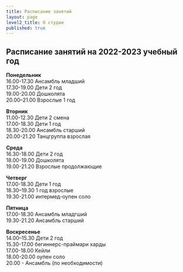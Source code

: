 ```yaml
---
title: Расписание занятий
layout: page
level2_title: О студии
published: true
---
```


## Расписание занятий на 2022-2023 учебный год

**Понедельник**  
16.00-17.30 Ансамбль младший    
17.30-19.00 Дети 2 год   
19.00-20.00 Дошколята  
20.00–21.00 Взрослые 1 год    

**Вторник**  
11.00-12.30 Дети 2 смена    
17.00-18.30 Дети 1 год   
18.30-20.00 Ансамбль старший  
20.00-21.20 Танцгруппа взрослая  

**Среда**  
16.30-18.00 Дети 2 год    
18.00-19.00 Дошколята  
19.00-21.20 Взрослые продолжающие    
  
**Четверг**  
17.00-18.30 Дети 1 год   
18.30–19.30 1 год взрослые           
19.30-21.00 интермед-оупен соло  

**Пятница**  
17.00-18.30 Ансамбль младгший   
19.30-21.20 Ансамбль старший     


**Воскресенье**   
14.00–15.30 Дети 2 год   
15.30-17.00 бегиннерс-праймари харды   
17.00-18.00 Кейли  
18.00-20.00 оупен соло  
20.00 - Ансамбль (по необходимости)   


